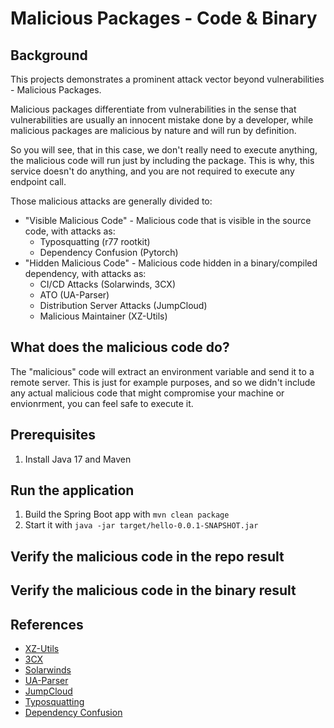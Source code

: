 # Malicious Packages - Code & Binary

## Background

This projects demonstrates a prominent attack vector beyond vulnerabilities - Malicious Packages.

Malicious packages differentiate from vulnerabilities in the sense that vulnerabilities are usually an innocent mistake done by a developer, while malicious packages are malicious by nature and will run by definition. 

So you will see, that in this case, we don't really need to execute anything, the malicious code will run just by including the package.
This is why, this service doesn't do anything, and you are not required to execute any endpoint call.


Those malicious attacks are generally divided to:
- "Visible Malicious Code" - Malicious code that is visible in the source code, with attacks as:
  - Typosquatting (r77 rootkit)
  - Dependency Confusion (Pytorch)
- "Hidden Malicious Code" - Malicious code hidden in a binary/compiled dependency, with attacks as:
  - CI/CD Attacks (Solarwinds, 3CX)
  - ATO (UA-Parser)
  - Distribution Server Attacks (JumpCloud)
  - Malicious Maintainer (XZ-Utils)

## What does the malicious code do?
The "malicious" code will extract an environment variable and send it to a remote server.
This is just for example purposes, and so we didn't include any actual malicious code that might compromise your machine or envionrment, you can feel safe to execute it.

## Prerequisites

1. Install Java 17 and Maven

## Run the application

1. Build the Spring Boot app with `mvn clean package`
2. Start it with `java -jar target/hello-0.0.1-SNAPSHOT.jar`


## Verify the malicious code in the repo result


## Verify the malicious code in the binary result

## References

- [XZ-Utils](https://research.swtch.com/xz-timeline)
- [3CX](https://cloud.google.com/blog/topics/threat-intelligence/3cx-software-supply-chain-compromise)
- [Solarwinds](https://www.techtarget.com/whatis/feature/SolarWinds-hack-explained-Everything-you-need-to-know)
- [UA-Parser](https://portswigger.net/daily-swig/popular-npm-package-ua-parser-js-poisoned-with-cryptomining-password-stealing-malware)
- [JumpCloud](https://cloud.google.com/blog/topics/threat-intelligence/north-korea-supply-chain)
- [Typosquatting](https://www.reversinglabs.com/blog/r77-rootkit-typosquatting-npm-threat-research)
- [Dependency Confusion](https://www.aquasec.com/blog/pytorch-dependency-confusion-administered-malware/)